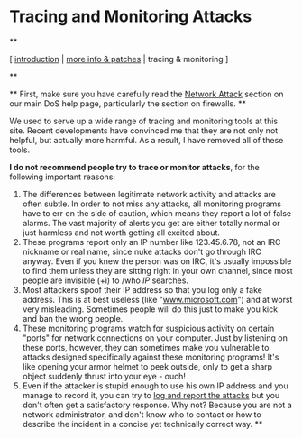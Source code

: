 # Tracing and Monitoring Attacks

**

[ [introduction](index.html) | [more info & patches](info.html) | tracing &
monitoring ]

**

** First, make sure you have carefully read the [Network Attack](index.html#netattack) section on our main DoS help page, particularly the section on firewalls. **

We used to serve up a wide range of tracing and monitoring tools at this site.
Recent developments have convinced me that they are not only not helpful, but
actually more harmful. As a result, I have removed all of these tools.

**I do not recommend people try to trace or monitor attacks**, for the following important reasons: 

  1. The differences between legitimate network activity and attacks are often subtle. In order to not miss any attacks, all monitoring programs have to err on the side of caution, which means they report a lot of false alarms. The vast majority of alerts you get are either totally normal or just harmless and not worth getting all excited about. 
  2. These programs report only an IP number like 123.45.6.78, not an IRC nickname or real name, since nuke attacks don't go through IRC anyway. Even if you knew the person was on IRC, it's usually impossible to find them unless they are sitting right in your own channel, since most people are invisible (+i) to /who *IP* searches. 
  3. Most attackers spoof their IP address so that you log only a fake address. This is at best useless (like "www.microsoft.com") and at worst very misleading. Sometimes people will do this just to make you kick and ban the wrong people. 
  4. These monitoring programs watch for suspicious activity on certain "ports" for network connections on your computer. Just by listening on these ports, however, they can sometimes make you vulnerable to attacks designed specifically against these monitoring programs! It's like opening your armor helmet to peek outside, only to get a sharp object suddenly thrust into your eye - ouch! 
  5. Even if the attacker is stupid enough to use his own IP address and you manage to record it, you can try to [log and report the attacks](report.html) but you don't often get a satisfactory response. Why not? Because you are not a network administrator, and don't know who to contact or how to describe the incident in a concise yet technically correct way.  **
